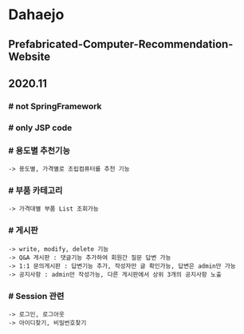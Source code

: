# Dahaejo
## Prefabricated-Computer-Recommendation-Website
## 2020.11

### # not SpringFramework
### # only JSP code


### # 용도별 추천기능
    -> 용도별, 가격별로 조립컴퓨터를 추천 기능
    
### # 부품 카테고리
    -> 가격대별 부품 List 조회가능
    
### # 게시판
    -> write, modify, delete 기능
    -> Q&A 게시판 : 댓글기능 추가하여 회원간 질문 답변 가능
    -> 1:1 문의게시판 : 답변기능 추가, 작성자만 글 확인가능, 답변은 admin만 가능
    -> 공지사항 : admin만 작성가능, 다른 게시판에서 상위 3개의 공지사항 노출

### # Session 관련
    -> 로그인, 로그아웃
    -> 아이디찾기, 비밀번호찾기
    
